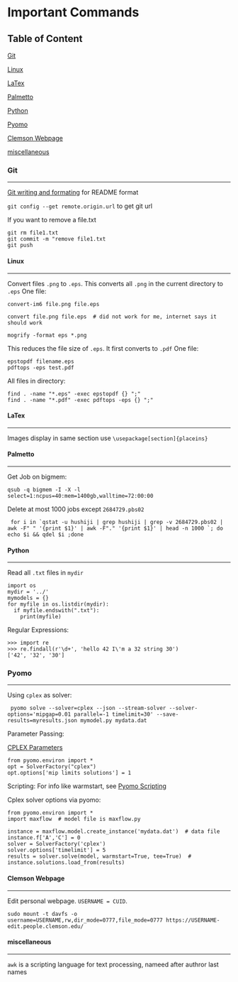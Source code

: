 # Important Commands
## Table of Content
[Git](#git)

[Linux](#linux)

[LaTex](#laTex)

[Palmetto](#palmetto)

[Python](#pyhon)

[Pyomo](#pomo)

[Clemson Webpage](#clemson-webpage)

[miscellaneous](#miscellaneous)



### Git 
---
[Git writing and formating](https://help.github.com/articles/basic-writing-and-formatting-syntax/) for README format

`git config --get remote.origin.url` to get git url

If you want to remove a file.txt
```
git rm file1.txt
git commit -m "remove file1.txt
git push
```
#### Linux
---
 Convert files
`.png` to `.eps`. This converts all `.png` in the current directory to `.eps`
One file:

```
convert-im6 file.png file.eps

convert file.png file.eps  # did not work for me, internet says it should work
```
```
mogrify -format eps *.png
```
This reduces the file size of `.eps`. It first converts to `.pdf`
One file:
```
epstopdf filename.eps
pdftops -eps test.pdf
```
All files in directory:
```
find . -name "*.eps" -exec epstopdf {} ";"
find . -name "*.pdf" -exec pdftops -eps {} ";"

```

#### LaTex
---
Images display in same section use `\usepackage[section]{placeins}`


#### Palmetto
---
Get Job on bigmem:
```
qsub -q bigmem -I -X -l  select=1:ncpus=40:mem=1400gb,walltime=72:00:00
```
Delete at most 1000 jobs except `2684729.pbs02`
```
 for i in `qstat -u hushiji | grep hushiji | grep -v 2684729.pbs02 | awk -F" " '{print $1}' | awk -F"." '{print $1}' | head -n 1000 `; do echo $i && qdel $i ;done
```


#### Python
---
Read all `.txt` files in `mydir`
```
import os
mydir = '../'
mymodels = {}
for myfile in os.listdir(mydir):
  if myfile.endswith(".txt"):
    print(myfile)
```

Regular Expressions:
```
>>> import re
>>> re.findall(r'\d+', 'hello 42 I\'m a 32 string 30')
['42', '32', '30']
```
### Pyomo
---
Using `cplex` as solver:

```
 pyomo solve --solver=cplex --json --stream-solver --solver-options='mipgap=0.01 parallel=-1 timelimit=30' --save-results=myresults.json mymodel.py mydata.dat
 ```
 
 Parameter Passing:
 
 [CPLEX Parameters](https://www.ibm.com/support/knowledgecenter/SSSA5P_12.6.3/ilog.odms.studio.help/pdf/paramcplex.pdf)
 
 ```
from pyomo.environ import *
opt = SolverFactory("cplex")
opt.options['mip limits solutions'] = 1
```

 Scripting:
For info like warmstart, see [Pyomo Scripting](https://github.com/Pyomo/pyomo/blob/master/doc/GettingStarted/current/scripts.txt)

Cplex solver options via pyomo:
```
from pyomo.environ import *
import maxflow  # model file is maxflow.py

instance = maxflow.model.create_instance('mydata.dat')  # data file
instance.f['A','C'] = 0
solver = SolverFactory('cplex')
solver.options['timelimit'] = 5
results = solver.solve(model, warmstart=True, tee=True)  #
instance.solutions.load_from(results)

```

 #### Clemson Webpage
 ---
 Edit personal webpage. `USERNAME = CUID`.
 ```
 sudo mount -t davfs -o username=USERNAME,rw,dir_mode=0777,file_mode=0777 https://USERNAME-edit.people.clemson.edu/
```
#### miscellaneous
---
`awk` is a scripting language for text processing, nameed after authror last names



